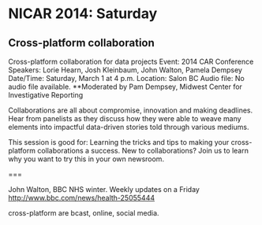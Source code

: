 NICAR 2014: Saturday
====================

##  Cross-platform collaboration
Cross-platform collaboration for data projects
Event: 2014 CAR Conference
Speakers: Lorie Hearn, Josh Kleinbaum, John Walton, Pamela Dempsey
Date/Time: Saturday, March 1 at 4 p.m.
Location: Salon BC
Audio file: No audio file available.
**Moderated by Pam Dempsey, Midwest Center for Investigative Reporting

Collaborations are all about compromise, innovation and making deadlines. Hear from panelists as they discuss how they were able to weave many elements into impactful data-driven stories told through various mediums.

This session is good for: Learning the tricks and tips to making your cross-platform collaborations a success. New to collaborations? Join us to learn why you want to try this in your own newsroom.

===

John Walton, BBC
NHS winter. Weekly updates on a Friday
http://www.bbc.com/news/health-25055444

cross-platform are bcast, online, social media.